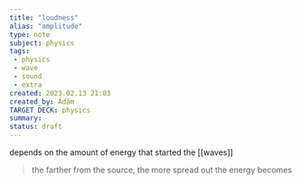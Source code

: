 ```yaml
---
title: "loudness"
alias: "amplitude"
type: note
subject: physics
tags:
 - physics
 - wave
 - sound
 - extra
created: 2023.02.13 21:03
created_by: Ádám
TARGET DECK: physics
summary: 
status: draft 
---
```

depends on the amount of energy that started the [[waves]] 

>the farther from the source, the more spread out the energy becomes

